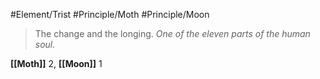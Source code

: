 #Element/Trist #Principle/Moth #Principle/Moon

> The change and the longing. *One of the eleven parts of the human soul.*

**[[Moth]]** 2, **[[Moon]]** 1
